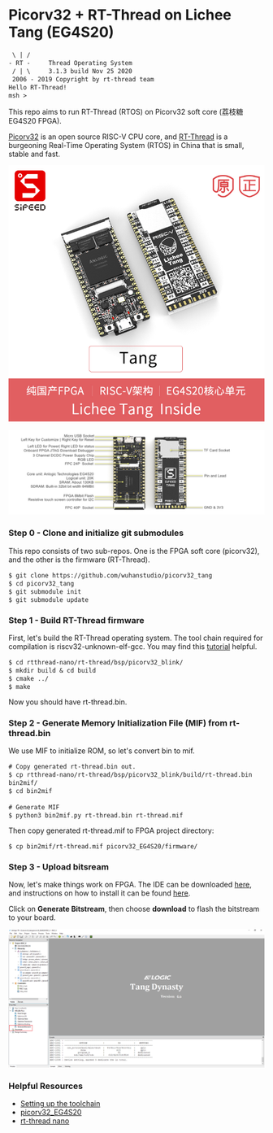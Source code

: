 # Picorv32 + RT-Thread on Lichee Tang (EG4S20)

```
 \ | /
- RT -     Thread Operating System
 / | \     3.1.3 build Nov 25 2020
 2006 - 2019 Copyright by rt-thread team
Hello RT-Thread!
msh >
```

This repo aims to run RT-Thread (RTOS) on Picorv32 soft core (荔枝糖 EG4S20 FPGA).

[Picorv32](https://github.com/cliffordwolf/picorv32) is an open source RISC-V CPU core, and [RT-Thread](https://github.com/RT-Thread/rt-thread) is a burgeoning Real-Time Operating System (RTOS) in China that is small, stable and fast.

![](./doc/tang.jpg)

![](./doc/TANG_DD.jpg)

### Step 0 - Clone and initialize git submodules

This repo consists of two sub-repos. One is the FPGA soft core (picorv32), and the other is the firmware (RT-Thread).

```
$ git clone https://github.com/wuhanstudio/picorv32_tang
$ cd picorv32_tang
$ git submodule init
$ git submodule update
```

### Step 1 - Build RT-Thread firmware

First, let's build the RT-Thread operating system. The tool chain required for compilation is riscv32-unknown-elf-gcc. You may find this [tutorial](https://pingu98.wordpress.com/2019/04/08/how-to-build-your-own-cpu-from-scratch-inside-an-fpga/) helpful. 

```
$ cd rtthread-nano/rt-thread/bsp/picorv32_blink/
$ mkdir build & cd build
$ cmake ../
$ make
```

Now you should have rt-thread.bin.

### Step 2 - Generate Memory Initialization File (MIF) from rt-thread.bin

We use MIF to initialize ROM, so let's convert bin to mif.

```
# Copy generated rt-thread.bin out.
$ cp rtthread-nano/rt-thread/bsp/picorv32_blink/build/rt-thread.bin bin2mif/
$ cd bin2mif

# Generate MIF
$ python3 bin2mif.py rt-thread.bin rt-thread.mif
```
Then copy generated rt-thread.mif to FPGA project directory:

```
$ cp bin2mif/rt-thread.mif picorv32_EG4S20/firmware/
```
### Step 3 - Upload bitsream

Now, let's make things work on FPGA. The IDE can be downloaded [here](http://dl.sipeed.com/), and instructions on how to install it can be found [here](https://tang.sipeed.com/en/getting-started/installing-td-ide/linux/).

Click on **Generate Bitstream**, then choose **download** to flash the bitstream to your board. 

![TD GUI Mode](doc/td.png)

### Helpful Resources

- [Setting up the toolchain](https://pingu98.wordpress.com/2019/04/08/how-to-build-your-own-cpu-from-scratch-inside-an-fpga/)
- [picorv32_EG4S20](https://gitee.com/Stupid_bird/picorv32_EG4S20)
- [rt-thread nano](https://github.com/flyfishR/rtthread-nano)